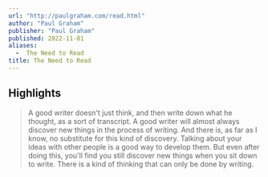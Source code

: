 ```yaml
---
url: "http://paulgraham.com/read.html"
author: "Paul Graham"
publisher: "Paul Graham"
published: 2022-11-01
aliases:
  -  The Need to Read
title: The Need to Read
---
```


## Highlights
> A good writer doesn't just think, and then write down what he thought, as a sort of transcript. A good writer will almost always discover new things in the process of writing. And there is, as far as I know, no substitute for this kind of discovery. Talking about your ideas with other people is a good way to develop them. But even after doing this, you'll find you still discover new things when you sit down to write. There is a kind of thinking that can only be done by writing.

